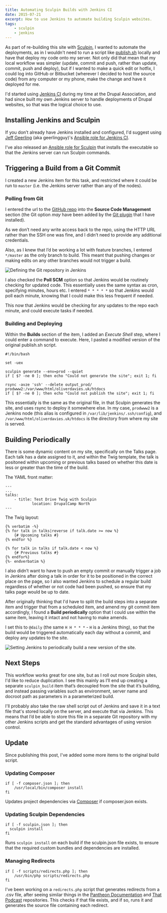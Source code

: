 ```yaml
---
title: Automating Sculpin Builds with Jenkins CI
date: 2015-07-21
excerpt: How to use Jenkins to automate building Sculpin websites.
tags:
    - sculpin
    - jenkins
---
```

As part of re-building this site with [Sculpin](http://sculpin.io), I wanted to automate the deployments, as in I wouldn't need to run a script like [publish.sh](https://raw.githubusercontent.com/sculpin/sculpin-blog-skeleton/master/publish.sh) locally and have that deploy my code onto my server. Not only did that mean that my local workflow was simpler (update, commit and push, rather than update, commit, push and deploy), but if I wanted to make a quick edit or hotfix, I could log into GitHub or Bitbucket (wherever I decided to host the source code) from any computer or my phone, make the change and have it deployed for me.

I'd started using [Jenkins CI](http://jenkins-ci.org) during my time at the Drupal Association, and had since built my own Jenkins server to handle deployments of Drupal websites, so that was the logical choice to use.

## Installing Jenkins and Sculpin

If you don’t already have Jenkins installed and configured, I'd suggest using [Jeff Geerling](http://jeffgeerling.com/) (aka geerlingguy)'s [Ansible role for Jenkins CI](https://galaxy.ansible.com/list#/roles/440).

I've also released an [Ansible role for Sculpin](https://galaxy.ansible.com/list#/roles/4063) that installs the executable so that the Jenkins server can run Sculpin commands.

## Triggering a Build from a Git Commit

I created a new Jenkins item for this task, and restricted where it could be run to `master` (i.e. the Jenkins server rather than any of the nodes).

### Polling from Git

I entered the url to the [GitHub repo](https://github.com/opdavies/oliverdavies.uk) into the **Source Code Management** section (the Git option *may* have been added by the [Git plugin](https://wiki.jenkins-ci.org/display/JENKINS/Git+Plugin) that I have installed).

As we don’t need any write access back to the repo, using the HTTP URL rather than the SSH one was fine, and I didn’t need to provide any additional credentials.

Also, as I knew that I’d be working a lot with feature branches, I entered `*/master` as the only branch to build. This meant that pushing changes or making edits on any other branches would not trigger a build.

![Defining the Git repository in Jenkins](/images/blog/oliverdavies-uk-jenkins-git-repo.png)

I also checked the **Poll SCM** option so that Jenkins would be routinely checking for updated code. This essentially uses the same syntax as cron, specifying minutes, hours etc. I entered `* * * * *` so that Jenkins would poll each minute, knowing that I could make this less frequent if needed.

This now that Jenkins would be checking for any updates to the repo each minute, and could execute tasks if needed.

### Building and Deploying

Within the **Builds** section of the item, I added an *Execute Shell* step, where I could enter a command to execute. Here, I pasted a modified version of the original publish.sh script.

```language-bash
#!/bin/bash

set -uex

sculpin generate --env=prod --quiet
if [ $? -ne 0 ]; then echo "Could not generate the site"; exit 1; fi

rsync -avze 'ssh' --delete output_prod/ prodwww2:/var/www/html/oliverdavies.uk/htdocs
if [ $? -ne 0 ]; then echo "Could not publish the site"; exit 1; fi
```

This essentially is the same as the original file, in that Sculpin generates the site, and uses rsync to deploy it somewhere else. In my case, `prodwww2` is a Jenkins node (this alias is configured in `/var/lib/jenkins/.ssh/config`), and `/var/www/html/oliverdavies.uk/htdocs` is the directory from where my site is served.

## Building Periodically

There is some dynamic content on my site, specifically on the Talks page. Each talk has a date assigned to it, and within the Twig template, the talk is positoned within upcoming or previous talks based on whether this date is less or greater than the time of the build.

The YAML front matter:

```language-yaml
---
...
talks:
    - title: Test Drive Twig with Sculpin
            location: DrupalCamp North
---
```

The Twig layout:

```language-twig
{% verbatim -%}
{% for talk in talks|reverse if talk.date >= now %}
    {# Upcoming talks #}
{% endfor %}

{% for talk in talks if talk.date < now %}
    {# Previous talks #}
{% endfor%}
{%- endverbatim %}
```

I also didn’t want to have to push an empty commit or manually trigger a job in Jenkins after doing a talk in order for it to be positioned in the correct place on the page, so I also wanted Jenkins to schedule a regular build regardless of whether or not code had been pushed, so ensure that my talks page would be up to date.

After originally thinking that I'd have to split the build steps into a separate item and trigger that from a scheduled item, and amend my git commit item accordingly, I found a **Build periodically** option that I could use within the same item, leaving it intact and not having to make amends.

I set this to `@daily` (the same `H H * * *` - `H` is a Jenkins thing), so that the build would be triggered automatically each day without a commit, and deploy any updates to the site.

![Setting Jenkins to periodically build a new version of the site.](/images/blog/oliverdavies-uk-jenkins-git-timer.png)

## Next Steps

This workflow works great for one site, but as I roll out more Sculpin sites, I'd like to reduce duplication. I see this mainly as I’ll end up creating a separate `sculpin_build` item that’s decoupled from the site that it’s building, and instead passing variables such as environment, server name and docroot path as parameters in a parameterized build.

I'll probably also take the raw shell script out of Jenkins and save it in a text file that's stored locally on the server, and execute that via Jenkins. This means that I’d be able to store this file in a separate Git repository with my other Jenkins scripts and get the standard advantages of using version control.

## Update

Since publishing this post, I've added some more items to the original build script.

### Updating Composer

```language-bash
if [ -f composer.json ]; then
    /usr/local/bin/composer install
fi
```

Updates project dependencies via [Composer](https://getcomposer.org/doc/00-intro.md#introduction) if composer.json exists.

### Updating Sculpin Dependencies

```language-bash
if [ -f sculpin.json ]; then
  sculpin install
fi
```

Runs `sculpin install` on each build if the sculpin.json file exists, to ensure that the required custom bundles and dependencies are installed.

### Managing Redirects

```language-bash
if [ -f scripts/redirects.php ]; then
    /usr/bin/php scripts/redirects.php
fi
```

I've been working on a `redirects.php` script that generates redirects from a .csv file, after seeing similar things in the [Pantheon Documentation](https://github.com/pantheon-systems/documentation) and [That Podcast](https://github.com/thatpodcast/thatpodcast.io) repositories. This checks if that file exists, and if so, runs it and generates the source file containing each redirect.
